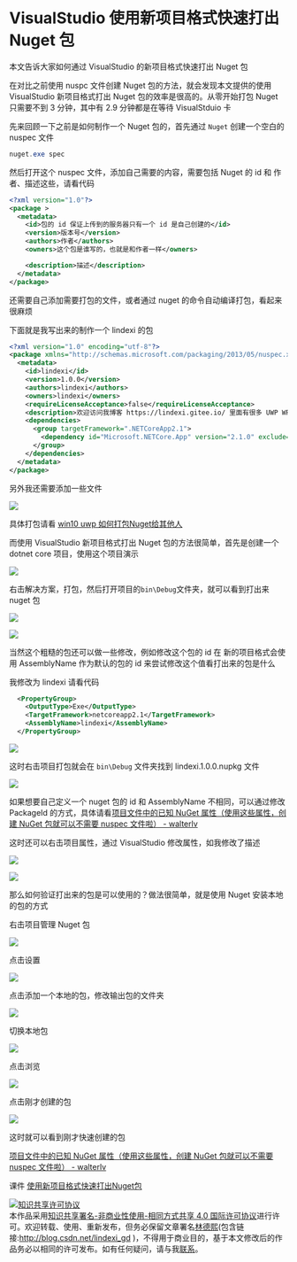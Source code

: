 # VisualStudio 使用新项目格式快速打出 Nuget 包

本文告诉大家如何通过 VisualStudio 的新项目格式快速打出 Nuget 包

<!--more-->
<!-- csdn -->

在对比之前使用 nuspc 文件创建 Nuget 包的方法，就会发现本文提供的使用  VisualStudio 新项目格式打出 Nuget 包的效率是很高的。从零开始打包 Nuget 只需要不到 3 分钟，其中有 2.9 分钟都是在等待 VisualStduio 卡

先来回顾一下之前是如何制作一个 Nuget 包的，首先通过 `Nuget` 创建一个空白的 nuspec 文件

```csharp
nuget.exe spec
```

然后打开这个 nuspec 文件，添加自己需要的内容，需要包括 Nuget 的 id 和 作者、描述这些，请看代码

```xml
<?xml version="1.0"?>
<package >
  <metadata>
    <id>包的 id 保证上传到的服务器只有一个 id 是自己创建的</id>
    <version>版本号</version>
    <authors>作者</authors>
    <owners>这个包是谁写的，也就是和作者一样</owners>

    <description>描述</description>
  </metadata>
</package>
```

还需要自己添加需要打包的文件，或者通过 nuget 的命令自动编译打包，看起来很麻烦

下面就是我写出来的制作一个 lindexi 的包

```xml
<?xml version="1.0" encoding="utf-8"?>
<package xmlns="http://schemas.microsoft.com/packaging/2013/05/nuspec.xsd">
  <metadata>
    <id>lindexi</id>
    <version>1.0.0</version>
    <authors>lindexi</authors>
    <owners>lindexi</owners>
    <requireLicenseAcceptance>false</requireLicenseAcceptance>
    <description>欢迎访问我博客 https://lindexi.gitee.io/ 里面有很多 UWP WPF 博客</description>
    <dependencies>
      <group targetFramework=".NETCoreApp2.1">
        <dependency id="Microsoft.NETCore.App" version="2.1.0" exclude="Build,Analyzers" />
      </group>
    </dependencies>
  </metadata>
</package>
```

另外我还需要添加一些文件

<!-- ![](image/VisualStudio 使用新项目格式快速打出 Nuget 包/VisualStudio 使用新项目格式快速打出 Nuget 包0.png) -->

![](https://i.loli.net/2018/10/15/5bc407623254b.jpg)

具体打包请看 [win10 uwp 如何打包Nuget给其他人](https://lindexi.gitee.io/post/win10-uwp-%E5%A6%82%E4%BD%95%E6%89%93%E5%8C%85Nuget%E7%BB%99%E5%85%B6%E4%BB%96%E4%BA%BA.html )

而使用 VisualStudio 新项目格式打出 Nuget 包的方法很简单，首先是创建一个 dotnet core 项目，使用这个项目演示

<!-- ![](image/VisualStudio 使用新项目格式快速打出 Nuget 包/VisualStudio 使用新项目格式快速打出 Nuget 包1.png) -->

![](https://i.loli.net/2018/10/15/5bc4077c1c972.jpg)

右击解决方案，打包，然后打开项目的`bin\Debug`文件夹，就可以看到打出来 nuget 包

<!-- ![](image/VisualStudio 使用新项目格式快速打出 Nuget 包/VisualStudio 使用新项目格式快速打出 Nuget 包2.png) -->

![](http://image.acmx.xyz/lindexi%2F20181015112052382)

<!-- ![](image/VisualStudio 使用新项目格式快速打出 Nuget 包/VisualStudio 使用新项目格式快速打出 Nuget 包3.png) -->

![](http://image.acmx.xyz/lindexi%2F20181015112112209)

当然这个粗糙的包还可以做一些修改，例如修改这个包的 id 在 新的项目格式会使用 AssemblyName 作为默认的包的 id 来尝试修改这个值看打出来的包是什么

我修改为 lindexi 请看代码

```xml
  <PropertyGroup>
    <OutputType>Exe</OutputType>
    <TargetFramework>netcoreapp2.1</TargetFramework>
    <AssemblyName>lindexi</AssemblyName>
  </PropertyGroup>
```

<!-- ![](image/VisualStudio 使用新项目格式快速打出 Nuget 包/VisualStudio 使用新项目格式快速打出 Nuget 包4.png) -->

![](http://image.acmx.xyz/lindexi%2F20181015112130992)

这时右击项目打包就会在 `bin\Debug` 文件夹找到 lindexi.1.0.0.nupkg 文件

<!-- ![](image/VisualStudio 使用新项目格式快速打出 Nuget 包/VisualStudio 使用新项目格式快速打出 Nuget 包5.png) -->

![](http://image.acmx.xyz/lindexi%2F2018101511215649)

如果想要自己定义一个 nuget 包的 id 和 AssemblyName 不相同，可以通过修改 PackageId 的方式，具体请看[项目文件中的已知 NuGet 属性（使用这些属性，创建 NuGet 包就可以不需要 nuspec 文件啦） - walterlv](https://walterlv.com/post/known-nuget-properties-in-csproj.html )

这时还可以右击项目属性，通过 VisualStudio 修改属性，如我修改了描述

<!-- ![](image/VisualStudio 使用新项目格式快速打出 Nuget 包/VisualStudio 使用新项目格式快速打出 Nuget 包6.png) -->

![](http://image.acmx.xyz/lindexi%2F20181015112224371)

<!-- ![](image/VisualStudio 使用新项目格式快速打出 Nuget 包/VisualStudio 使用新项目格式快速打出 Nuget 包7.png) -->

![](http://image.acmx.xyz/lindexi%2F20181015112259646)

那么如何验证打出来的包是可以使用的？做法很简单，就是使用 Nuget 安装本地的包的方式

右击项目管理 Nuget 包

<!-- ![](image/VisualStudio 使用新项目格式快速打出 Nuget 包/VisualStudio 使用新项目格式快速打出 Nuget 包8.png) -->

![](http://image.acmx.xyz/lindexi%2F2018101511234592)

点击设置

<!-- ![](image/VisualStudio 使用新项目格式快速打出 Nuget 包/VisualStudio 使用新项目格式快速打出 Nuget 包9.png) -->

![](http://image.acmx.xyz/lindexi%2F2018101511246876)

点击添加一个本地的包，修改输出包的文件夹

<!-- ![](image/VisualStudio 使用新项目格式快速打出 Nuget 包/VisualStudio 使用新项目格式快速打出 Nuget 包10.png) -->

![](http://image.acmx.xyz/lindexi%2F20181015112432959)

切换本地包

<!-- ![](image/VisualStudio 使用新项目格式快速打出 Nuget 包/VisualStudio 使用新项目格式快速打出 Nuget 包11.png) -->

![](http://image.acmx.xyz/lindexi%2F20181015112451513)

点击浏览

<!-- ![](image/VisualStudio 使用新项目格式快速打出 Nuget 包/VisualStudio 使用新项目格式快速打出 Nuget 包12.png) -->

![](http://image.acmx.xyz/lindexi%2F20181015112512931)

点击刚才创建的包

<!-- ![](image/VisualStudio 使用新项目格式快速打出 Nuget 包/VisualStudio 使用新项目格式快速打出 Nuget 包13.png) -->

![](http://image.acmx.xyz/lindexi%2F20181015112528247)

这时就可以看到刚才快速创建的包

[项目文件中的已知 NuGet 属性（使用这些属性，创建 NuGet 包就可以不需要 nuspec 文件啦） - walterlv](https://walterlv.com/post/known-nuget-properties-in-csproj.html )

课件 [使用新项目格式快速打出Nuget包](https://r302.cc/QmKly0 )

<a rel="license" href="http://creativecommons.org/licenses/by-nc-sa/4.0/"><img alt="知识共享许可协议" style="border-width:0" src="https://licensebuttons.net/l/by-nc-sa/4.0/88x31.png" /></a><br />本作品采用<a rel="license" href="http://creativecommons.org/licenses/by-nc-sa/4.0/">知识共享署名-非商业性使用-相同方式共享 4.0 国际许可协议</a>进行许可。欢迎转载、使用、重新发布，但务必保留文章署名[林德熙](http://blog.csdn.net/lindexi_gd)(包含链接:http://blog.csdn.net/lindexi_gd )，不得用于商业目的，基于本文修改后的作品务必以相同的许可发布。如有任何疑问，请与我[联系](mailto:lindexi_gd@163.com)。
